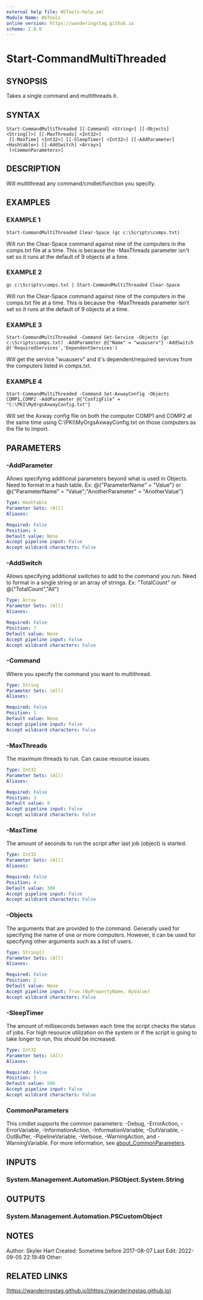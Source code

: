 ```yaml
---
external help file: WSTools-help.xml
Module Name: WSTools
online version: https://wanderingstag.github.io
schema: 2.0.0
---
```


# Start-CommandMultiThreaded

## SYNOPSIS
Takes a single command and multithreads it.

## SYNTAX

```
Start-CommandMultiThreaded [[-Command] <String>] [[-Objects] <String[]>] [[-MaxThreads] <Int32>]
 [[-MaxTime] <Int32>] [[-SleepTimer] <Int32>] [[-AddParameter] <Hashtable>] [[-AddSwitch] <Array>]
 [<CommonParameters>]
```

## DESCRIPTION
Will multithread any command/cmdlet/function you specify.

## EXAMPLES

### EXAMPLE 1
```
Start-CommandMultiThreaded Clear-Space (gc c:\Scripts\comps.txt)
```

Will run the Clear-Space command against nine of the computers in the comps.txt file at a time.
This is because the -MaxThreads parameter isn't set so it runs at the default of 9 objects at a time.

### EXAMPLE 2
```
gc c:\Scripts\comps.txt | Start-CommandMultiThreaded Clear-Space
```

Will run the Clear-Space command against nine of the computers in the comps.txt file at a time.
This is because the -MaxThreads parameter isn't set so it runs at the default of 9 objects at a time.

### EXAMPLE 3
```
Start-CommandMultiThreaded -Command Get-Service -Objects (gc c:\Scripts\comps.txt) -AddParameter @{"Name" = "wuauserv"} -AddSwitch @('RequiredServices','DependentServices')
```

Will get the service "wuauserv" and it's dependent/required services from the computers listed in comps.txt.

### EXAMPLE 4
```
Start-CommandMultiThreaded -Command Set-AxwayConfig -Objects COMP1,COMP2 -AddParameter @{"ConfigFile" = "C:\PKI\MyOrgsAxwayConfig.txt"}
```

Will set the Axway config file on both the computer COMP1 and COMP2 at the same time using C:\PKI\MyOrgsAxwayConfig.txt on those computers as the file to import.

## PARAMETERS

### -AddParameter
Allows specifying additional parameters beyond what is used in Objects.
Need to format in a hash table.
Ex:
@{"ParameterName" = "Value"}
or
@{"ParameterName" = "Value";"AnotherParameter" = "AnotherValue"}

```yaml
Type: Hashtable
Parameter Sets: (All)
Aliases:

Required: False
Position: 6
Default value: None
Accept pipeline input: False
Accept wildcard characters: False
```

### -AddSwitch
Allows specifying additional switches to add to the command you run.
Need to format in a single string or an array of strings.
Ex:
"TotalCount"
or
@("TotalCount","All")

```yaml
Type: Array
Parameter Sets: (All)
Aliases:

Required: False
Position: 7
Default value: None
Accept pipeline input: False
Accept wildcard characters: False
```

### -Command
Where you specify the command you want to multithread.

```yaml
Type: String
Parameter Sets: (All)
Aliases:

Required: False
Position: 1
Default value: None
Accept pipeline input: False
Accept wildcard characters: False
```

### -MaxThreads
The maximum threads to run.
Can cause resource issues.

```yaml
Type: Int32
Parameter Sets: (All)
Aliases:

Required: False
Position: 3
Default value: 9
Accept pipeline input: False
Accept wildcard characters: False
```

### -MaxTime
The amount of seconds to run the script after last job (object) is started.

```yaml
Type: Int32
Parameter Sets: (All)
Aliases:

Required: False
Position: 4
Default value: 300
Accept pipeline input: False
Accept wildcard characters: False
```

### -Objects
The arguments that are provided to the command.
Generally used for specifying the name of one or more computers.
However, it can be used for specifying other arguments such as a list of users.

```yaml
Type: String[]
Parameter Sets: (All)
Aliases:

Required: False
Position: 2
Default value: None
Accept pipeline input: True (ByPropertyName, ByValue)
Accept wildcard characters: False
```

### -SleepTimer
The amount of milliseconds between each time the script checks the status of jobs.
For high resource utilization on the system or if the script is going to take longer to run, this should be increased.

```yaml
Type: Int32
Parameter Sets: (All)
Aliases:

Required: False
Position: 5
Default value: 500
Accept pipeline input: False
Accept wildcard characters: False
```

### CommonParameters
This cmdlet supports the common parameters: -Debug, -ErrorAction, -ErrorVariable, -InformationAction, -InformationVariable, -OutVariable, -OutBuffer, -PipelineVariable, -Verbose, -WarningAction, and -WarningVariable. For more information, see [about_CommonParameters](http://go.microsoft.com/fwlink/?LinkID=113216).

## INPUTS

### System.Management.Automation.PSObject.System.String
## OUTPUTS

### System.Management.Automation.PSCustomObject
## NOTES
Author: Skyler Hart
Created: Sometime before 2017-08-07
Last Edit: 2022-09-05 22:19:49
Other:

## RELATED LINKS

[https://wanderingstag.github.io](https://wanderingstag.github.io)

